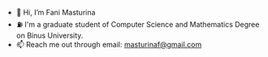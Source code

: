 - 👋 Hi, I’m Fani Masturina
- ⛽ I'm a graduate student of Computer Science and Mathematics Degree on Binus University.
- 📫 Reach me out through email: masturinaf@gmail.com

<!---
fanimasturina/fanimasturina is a ✨ special ✨ repository because its `README.md` (this file) appears on your GitHub profile.
You can click the Preview link to take a look at your changes.
--->
